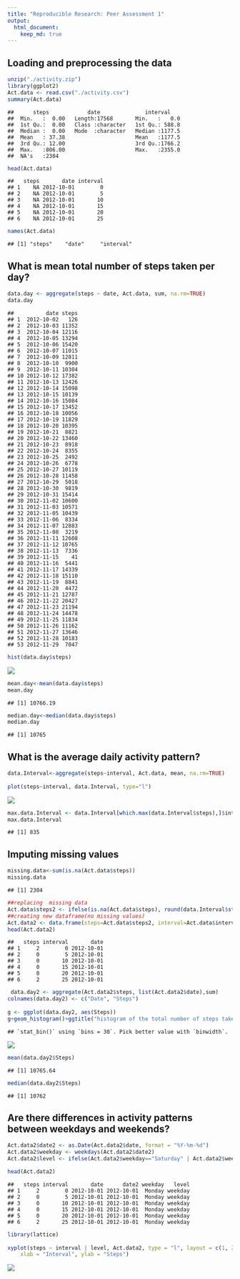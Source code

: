 ```yaml
---
title: "Reproducible Research: Peer Assessment 1"
output: 
  html_document:
    keep_md: true
---
```



## Loading and preprocessing the data

```r
unzip("./activity.zip")
library(ggplot2)
Act.data <- read.csv("./activity.csv")
summary(Act.data)
```

```
##      steps            date              interval     
##  Min.   :  0.00   Length:17568       Min.   :   0.0  
##  1st Qu.:  0.00   Class :character   1st Qu.: 588.8  
##  Median :  0.00   Mode  :character   Median :1177.5  
##  Mean   : 37.38                      Mean   :1177.5  
##  3rd Qu.: 12.00                      3rd Qu.:1766.2  
##  Max.   :806.00                      Max.   :2355.0  
##  NA's   :2304
```

```r
head(Act.data)
```

```
##   steps       date interval
## 1    NA 2012-10-01        0
## 2    NA 2012-10-01        5
## 3    NA 2012-10-01       10
## 4    NA 2012-10-01       15
## 5    NA 2012-10-01       20
## 6    NA 2012-10-01       25
```

```r
names(Act.data)
```

```
## [1] "steps"    "date"     "interval"
```

## What is mean total number of steps taken per day?


```r
data.day <- aggregate(steps ~ date, Act.data, sum, na.rm=TRUE)
data.day
```

```
##          date steps
## 1  2012-10-02   126
## 2  2012-10-03 11352
## 3  2012-10-04 12116
## 4  2012-10-05 13294
## 5  2012-10-06 15420
## 6  2012-10-07 11015
## 7  2012-10-09 12811
## 8  2012-10-10  9900
## 9  2012-10-11 10304
## 10 2012-10-12 17382
## 11 2012-10-13 12426
## 12 2012-10-14 15098
## 13 2012-10-15 10139
## 14 2012-10-16 15084
## 15 2012-10-17 13452
## 16 2012-10-18 10056
## 17 2012-10-19 11829
## 18 2012-10-20 10395
## 19 2012-10-21  8821
## 20 2012-10-22 13460
## 21 2012-10-23  8918
## 22 2012-10-24  8355
## 23 2012-10-25  2492
## 24 2012-10-26  6778
## 25 2012-10-27 10119
## 26 2012-10-28 11458
## 27 2012-10-29  5018
## 28 2012-10-30  9819
## 29 2012-10-31 15414
## 30 2012-11-02 10600
## 31 2012-11-03 10571
## 32 2012-11-05 10439
## 33 2012-11-06  8334
## 34 2012-11-07 12883
## 35 2012-11-08  3219
## 36 2012-11-11 12608
## 37 2012-11-12 10765
## 38 2012-11-13  7336
## 39 2012-11-15    41
## 40 2012-11-16  5441
## 41 2012-11-17 14339
## 42 2012-11-18 15110
## 43 2012-11-19  8841
## 44 2012-11-20  4472
## 45 2012-11-21 12787
## 46 2012-11-22 20427
## 47 2012-11-23 21194
## 48 2012-11-24 14478
## 49 2012-11-25 11834
## 50 2012-11-26 11162
## 51 2012-11-27 13646
## 52 2012-11-28 10183
## 53 2012-11-29  7047
```

```r
hist(data.day$steps)
```

![](PA1_template_files/figure-html/unnamed-chunk-2-1.png)<!-- -->

```r
mean.day<-mean(data.day$steps)
mean.day
```

```
## [1] 10766.19
```

```r
median.day<-median(data.day$steps)
median.day
```

```
## [1] 10765
```

## What is the average daily activity pattern?

```r
data.Interval<-aggregate(steps~interval, Act.data, mean, na.rm=TRUE)
 
plot(steps~interval, data.Interval, type="l")
```

![](PA1_template_files/figure-html/unnamed-chunk-3-1.png)<!-- -->

```r
max.data.Interval <- data.Interval[which.max(data.Interval$steps),]$interval
max.data.Interval
```

```
## [1] 835
```


## Imputing missing values

```r
missing.data<-sum(is.na(Act.data$steps))
missing.data
```

```
## [1] 2304
```

```r
##replacing  missing data 
Act.data$steps2 <- ifelse(is.na(Act.data$steps), round(data.Interval$steps[match(Act.data$interval, data.Interval$interval)],0), Act.data$steps)
##creating new dataframe(no missing values)
Act.data2 <- data.frame(steps=Act.data$steps2, interval=Act.data$interval, date=Act.data$date)
head(Act.data2)
```

```
##   steps interval       date
## 1     2        0 2012-10-01
## 2     0        5 2012-10-01
## 3     0       10 2012-10-01
## 4     0       15 2012-10-01
## 5     0       20 2012-10-01
## 6     2       25 2012-10-01
```

```r
 data.day2 <- aggregate(Act.data2$steps, list(Act.data2$date),sum)
colnames(data.day2) <- c("Date", "Steps")
 
g <- ggplot(data.day2, aes(Steps))
g+geom_histogram()+ggtitle("histogram of the total number of steps taken each day")+xlab("Steps")+ylab("Frequency")
```

```
## `stat_bin()` using `bins = 30`. Pick better value with `binwidth`.
```

![](PA1_template_files/figure-html/unnamed-chunk-4-1.png)<!-- -->

```r
mean(data.day2$Steps)
```

```
## [1] 10765.64
```

```r
median(data.day2$Steps)
```

```
## [1] 10762
```


## Are there differences in activity patterns between weekdays and weekends?

```r
Act.data2$date2 <- as.Date(Act.data2$date, format = "%Y-%m-%d")
Act.data2$weekday <- weekdays(Act.data2$date2)
Act.data2$level <- ifelse(Act.data2$weekday=="Saturday" | Act.data2$weekday=="Sunday", yes="weekend",no="weekday")

head(Act.data2)
```

```
##   steps interval       date      date2 weekday   level
## 1     2        0 2012-10-01 2012-10-01  Monday weekday
## 2     0        5 2012-10-01 2012-10-01  Monday weekday
## 3     0       10 2012-10-01 2012-10-01  Monday weekday
## 4     0       15 2012-10-01 2012-10-01  Monday weekday
## 5     0       20 2012-10-01 2012-10-01  Monday weekday
## 6     2       25 2012-10-01 2012-10-01  Monday weekday
```

```r
library(lattice)
 
xyplot(steps ~ interval | level, Act.data2, type = "l", layout = c(1, 2), 
    xlab = "Interval", ylab = "Steps")
```

![](PA1_template_files/figure-html/unnamed-chunk-5-1.png)<!-- -->
